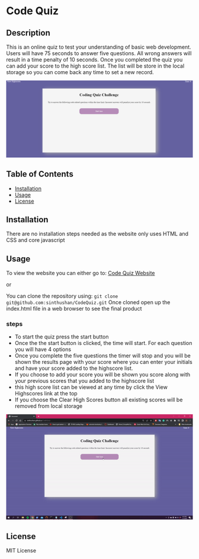 # Code Quiz

## Description

This is an online quiz to test your understanding of basic web development. Users will have 75 seconds to answer five questions. All wrong answers will result in a time penalty of 10 seconds. Once you completed the quiz you can add your score to the high score list. The list will be store in the local storage so you can come back any time to set a new record.

![Screenshot of the starting page](./assets/images/WebsiteScreenshot.PNG)

## Table of Contents

- [Installation](#installation)
- [Usage](#usage)
- [License](#license)

## Installation

There are no installation steps needed as the website only uses HTML and CSS and core javascript

## Usage

To view the website you can either go to: [Code Quiz Website](https://sinthushan.github.io/CodeQuiz)

or

You can clone the repository using: `git clone git@github.com:sinthushan/CodeQuiz.git`
Once cloned open up the index.html file in a web browser to see the final product

### steps

* To start the quiz press the start button 
* Once the the start button is clicked, the time will start. For each question you will have 4 options
* Once you complete the five questions the timer will stop and you will be shown the results page with your score where you can enter your initials and have your score added to the highscore list.
* If you choose to add your score you will be shown you score along with your previous scores that you added to the highscore list
* this high score list can be viewed at any time by click the View Highscores link at the top
* If you choose the Clear High Scores button all existing scores will be removed from local storage

![Demo of code quiz website](./assets/images/demo.gif)

## License

MIT License
